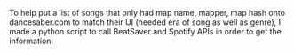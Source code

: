 To help put a list of songs that only had map name, mapper, map hash onto dancesaber.com to match their UI (needed era of song as well as genre), I made a python script to call BeatSaver and Spotify APIs in order to get the information.
